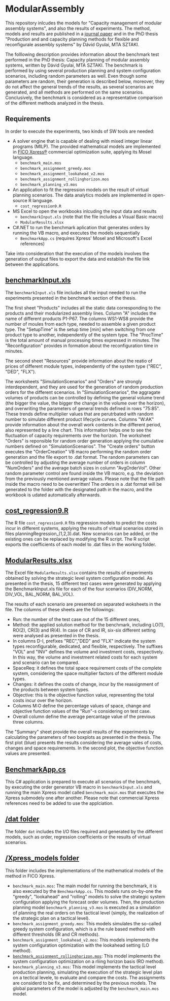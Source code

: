 # ModularAssembly
This repository inlcudes the models for "Capacity management of modular assembly systems", and also the results of experiments. The method, models and results are published in a [journal paper](https://www.sciencedirect.com/science/article/pii/S0278612517300213) and in the PhD thesis "Production and and capacity planning methods for flexible and reconfigurale assembly systems" by Dávid Gyulai, MTA SZTAKI.

The folllowing description provides information about the benchmark test performed in the PhD thesis: Capacity planning of modular assembly systems, written by Dávid Gyulai, MTA SZTAKI. The benchmark is performed by using several production planning and system configuration scenarios, including random parameters as well. Even though some parameters are random, their generation is described below, moreover, they do not affect the general trends of the results, as several scenarios are generated, and all methods are performed on the same scenarios. Conclusively, the benchmark is considered as a representative comparison of the different methods analyzed in the thesis.

## Requirements
In order to execute the experiments, two kinds of SW tools are needed:
* A solver engine that is capable of dealing with mixed integer linear programs (MILP). The provided mathematical models are implemented in [FICO Xpress®](http://www.fico.com/en/products/fico-xpress-optimization) commercial optimization suite, applying its Mosel language.
  * `benchmark_main.mos`
  * `benchmark_assignment_greedy.mos` 
  * `benchmark_assignment_lookahead_v2.mos`
  * `benchmark_assignment_rollinghorizon.mos`
  * `benchmark_planning_v3.mos`
* An application to fit the regression models on the result of virtual planning scenarios. The data analytics models are implemented in open-source R language.
  * `cost_regression9.R`
* MS Excel to open the workbooks inlcuding the input data and results
  * `benchmarkInput.xls` (note that the file includes a Visual Basic macro)
  * `ModularResults.xlsx`
* C#.NET to run the benchmark aplication that generates orders by running the VB macro, and executes the models sequentially
  * `BenchmarkApp.cs` (requires Xpress' Mosel and Microsoft's Excel references)

Take into consideration that the execution of the models involves the generation of output files to export the data and establish the file link between the applications.

## [benchmarkInput.xls](benchmarkInput.xls)
The `benchmarkInput.xls` file includes all the input needed to run the experiments presented in the benchmark section of the thesis.

The first sheet "Products" includes all the static data corresponding to the products and their modularized assembly lines. Column "A" includes the name of different products P1-P67. The columns WS1-WS8 provide the number of moules from each type, needed to assemble a given product type. The "SetupTime" is the setup time [min] when switching from one product type to another, independently of the system type. The "ProcTime" is the total amount of manual processing times expressed in minutes. The "Reconfiguration" provides in formation about the reconfiguration time in minutes.

The second sheet "Resources" provide information about the reatio of prices of different module types, independently of the system type ("REC", "DED", "FLX").

The worksheets "SimulationScenarios" and "Orders" are strongly interdependent, and they are used for the generation of random production orders for the different scenarios. In "SimulationScenarios", the aggragate volumes of products can be controlled by defining the general volume trend (the bigger the value, the bigger the change in the volume over the horizon), and overwriting the parameters of general trends defined in rows "75:85". These trends define multiplier values that are perutrbated with random number to simulate different product lifecycle curves. Columns "W:AK" provide information about the overall work contents in the different period, also represented by a line chart. This information helps one to see the fluctuation of capacity requirements over the horizon. The worksheet "Orders" is reponsible for random order generation applying the cumulative numbers defined on "SimulationScenarios". The "Create orders" button executes the "OrderCreation" VB macro performing the random order generation and the file export to .dat format. The random parameters can be controlled by adjusting the average number of orders in column "NumOrders" and the average batch sizes in column "AvgOrderVol". Other random parameter control are found inside the VB macro, e.g. the deviation from the previously mentioned average values. Please note that the file path inside the macro need to be overwritten! The orders in a .dat format will be generated to the folder with the designated path in the macro, and the workbook is udated automatically afterwards.

## [cost_regression9.R](cost_regression9.R)
The R file `cost_regression9.R` fits regression models to predict the costs incur in different systems, applying the results of virtual scenarios stored in files planningRegression_(1,2,3).dat. New scenarios can be added, or the existing ones can be replaced by modifying the R script. The R script exports the coefficients of each model to .dat files in the working folder.

## [ModularResults.xlsx](ModularResults.xlsx)
The Excel file `ModularResults.xlsx` contains the results of experiments obtained by solving the strategic level system configuration model. As presented in the thesis, 15 different test cases were generated by applying the BenchmarkInput.xls file for each of the four scenarios (DIV_NORM, DIV_VOL, BAL_NORM, BAL_VOL). 

The results of each scenario are presented on separated woksheets in the file. The columns of these sheets are the followings:

- Run: the number of the test case out of the 15 different ones,
- Method: the applied solution method for the benchmark, including LO(1), RO(2), CR(3) and IR(4). In case of CR and IR, six-six different setting were analysed as presented in the thesis.
- In columns D-I, prefixes "REC","DED" and "FLX" indicate the system types reconfigurable, dedicated, and flexible, respectively. The suffixes "VOL" and "INV" defines the volume and investment costs, respectively. In this way, the volume and investment related costs for each system and scenario can be compared.
- SpaceReq: it defines the total space requirement costs of the complete system, considering the space multiplier factors of the different module types.
- Changes: it defines the costs of change, incur by the reassignment of the products between system types.
- Objective: this is the objective function value, representing the total costs incur over the horizon.
- Columns M:O define the percentage values of space, change and objective function values of the "Run"-s considering on test case.
- Overall column define the average percantage value of the previous three columns.

The "Summary" sheet provide the overall results of the experiments by calculating the parameters of two boxplots as presented in the thesis. The first plot (blue) presents the results considering the average vales of costs, changes and space requirements. In the second plot, the objective function values are presented.


##  [BenchmarkApp.cs](/BenchmarkApp.cs)
This C# application is prepared to execute all scenarios of the benchmark, by executing the order generator VB macro in `benchmarkInput.xls` and running the main Xpress model called `benchmark_main.mos` that executes the Xpress submodely one after another. Please note that commercial Xpress references need to be added to use the applciation.

## [/dat folder](/dat)
The folder `dat` includes the I/O files required and generated by the different models, such as order, regression coefficients or the results of virtual scenarios.

## [/Xpress_models folder](/Xpress_models)
This folder includes the implementations of the mathematical models of the method in FICO Xpress.
 * `benchmark_main.mos`: The main model for running the benchmark, it is also executed by the `BenchmarkApp.cs`. This models runs on-by-one the "greedy", "lookahead" and "rolling" models to solve the strategic system configuration applying the forecast order volumes. Then, the production planning model `benchmark_planning_v3.mos` is executed as a simulation of planning the real orders on the tactical level (simply, the realization of the strategic plan on a tactical level).
 * `benchmark_assignment_greedy.mos`: This models simulates the so-called greedy system configuration, which is a the rule based method with different thresholds (IR and CR methods).
 * `benchmark_assignment_lookahead_v2.mos`: This models implements the system configuration optimization with the lookahead setting (LO method).
 * [`benchmark_assignment_rollinghorizon.mos`](/Xpress_models/benchmark_assignment_rollinghorizon.mos): This model implements the system configuration optimization on a rliing horizon basis (RO method).
 * `benchmark_planning_v3.mos`: This model implements the tactical level production planning, simulating the execution of the strategic level plan on a tectical levele, to evaluate and compare the costs. The assignments are considerd to be fix, and determined by the previous models. The global parameters of the model is adjusted by the `benchmark_main.mos` model.
